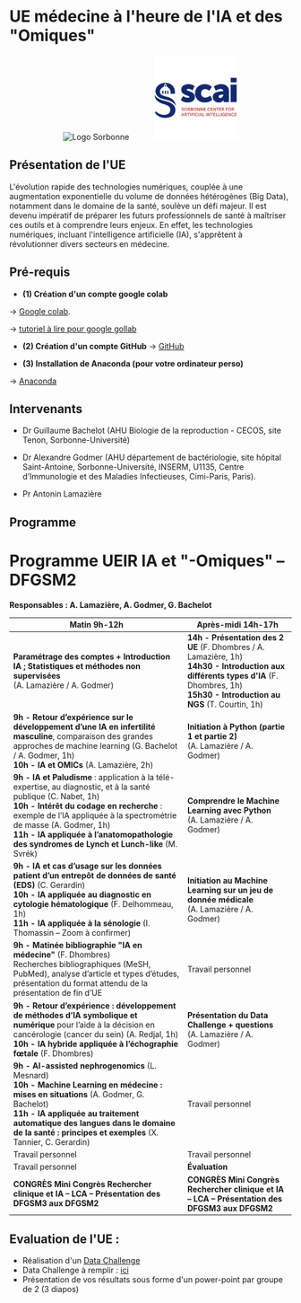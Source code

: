 <h1>UE médecine à l'heure de l'IA et des "Omiques"</h1>

<div style="text-align: center;">
  <div style="display: inline-block; margin-right: 40px;">
    <img src="Images/1200px-Logo_Sorbonne_Université.png" width="200" height="100" alt="Logo Sorbonne">
  </div>
  <div style="display: inline-block;">
    <img src="Images/scai_logo.jfif" width="150" height="150" alt="Logo SCAI">
  </div>
</div>

## Présentation de l'UE

L'évolution rapide des technologies numériques, couplée à une augmentation exponentielle du volume de données hétérogènes (Big Data), notamment dans le domaine de la santé, soulève un défi majeur. Il est devenu impératif de préparer les futurs professionnels de santé à maîtriser ces outils et à comprendre leurs enjeux. En effet, les technologies numériques, incluant l'intelligence artificielle (IA), s'apprêtent à révolutionner divers secteurs en médecine. 

## Pré-requis
- **(1) Création d'un compte google colab**

→ [Google colab](https://colab.research.google.com/).

→ [tutoriel à lire pour google gollab](https://www.marqo.ai/blog/getting-started-with-google-colab-a-beginners-guide)

- **(2) Création d'un compte GitHub**
→ [GitHub](https://docs.github.com/fr/get-started/start-your-journey/creating-an-account-on-github)

- **(3) Installation de Anaconda (pour votre ordinateur perso)**

→ [Anaconda](https://www.anaconda.com/download)

## Intervenants 

- Dr Guillaume Bachelot (AHU Biologie de la reproduction - CECOS, site Tenon, Sorbonne-Université)
  
- Dr Alexandre Godmer (AHU département de bactériologie, site hôpital Saint-Antoine, Sorbonne-Université, INSERM, U1135, Centre d’Immunologie et des Maladies Infectieuses, Cimi-Paris, Paris).
  
- Pr Antonin Lamazière


## Programme
# Programme UEIR IA et "-Omiques" – DFGSM2  
**Responsables : A. Lamazière, A. Godmer, G. Bachelot**  

| Matin 9h-12h | Après-midi 14h-17h |
|-------------|--------------------|
| **Paramétrage des comptes + Introduction IA ; Statistiques et méthodes non supervisées**<br>(A. Lamazière / A. Godmer) | **14h - Présentation des 2 UE** (F. Dhombres / A. Lamazière, 1h)<br>**14h30 - Introduction aux différents types d'IA** (F. Dhombres, 1h)<br>**15h30 - Introduction au NGS** (T. Courtin, 1h) |
| **9h - Retour d’expérience sur le développement d’une IA en infertilité masculine**, comparaison des grandes approches de machine learning (G. Bachelot / A. Godmer, 1h)<br>**10h - IA et OMICs** (A. Lamazière, 2h) | **Initiation à Python (partie 1 et partie 2)**<br>(A. Lamazière / A. Godmer) |
| **9h - IA et Paludisme** : application à la télé-expertise, au diagnostic, et à la santé publique (C. Nabet, 1h)<br>**10h - Intérêt du codage en recherche** : exemple de l’IA appliquée à la spectrométrie de masse (A. Godmer, 1h)<br>**11h - IA appliquée à l’anatomopathologie des syndromes de Lynch et Lunch-like** (M. Svrék) | **Comprendre le Machine Learning avec Python**<br>(A. Lamazière / A. Godmer) |
| **9h - IA et cas d’usage sur les données patient d’un entrepôt de données de santé (EDS)** (C. Gerardin)<br>**10h - IA appliquée au diagnostic en cytologie hématologique** (F. Delhommeau, 1h)<br>**11h - IA appliquée à la sénologie** (I. Thomassin – Zoom à confirmer) | **Initiation au Machine Learning sur un jeu de donnée médicale**<br>(A. Lamazière / A. Godmer) |
| **9h - Matinée bibliographie "IA en médecine"** (F. Dhombres)<br>Recherches bibliographiques (MeSH, PubMed), analyse d’article et types d’études, présentation du format attendu de la présentation de fin d’UE | Travail personnel |
| **9h - Retour d’expérience : développement de méthodes d’IA symbolique et numérique** pour l’aide à la décision en cancérologie (cancer du sein) (A. Redjal, 1h)<br>**10h - IA hybride appliquée à l’échographie fœtale** (F. Dhombres) | **Présentation du Data Challenge + questions**<br>(A. Lamazière / A. Godmer) |
| **9h - AI-assisted nephrogenomics** (L. Mesnard)<br>**10h - Machine Learning en médecine : mises en situations** (A. Godmer, G. Bachelot)<br>**11h - IA appliquée au traitement automatique des langues dans le domaine de la santé : principes et exemples** (X. Tannier, C. Gerardin) | Travail personnel |
| Travail personnel | Travail personnel |
| Travail personnel | **Évaluation** |
| **CONGRÈS Mini Congrès Rechercher clinique et IA – LCA – Présentation des DFGSM3 aux DFGSM2** | **CONGRÈS Mini Congrès Rechercher clinique et IA – LCA – Présentation des DFGSM3 aux DFGSM2** |


## Evaluation de l'UE :

- Réalisation d'un [Data Challenge](TP/6_TP_DataChallenge_MALDI_TOF_version_apprenant.pdf)
- Data Challenge à remplir : [ici](TP/6_TP_DataChallenge_MALDI_TOF_version_apprenant.ipynb)
- Présentation de vos résultats sous forme d'un power-point par groupe de 2 (3 diapos)


